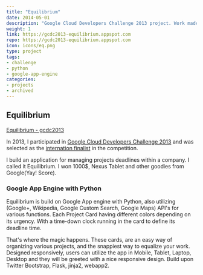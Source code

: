 ```yaml
---
title: "Equilibrium"
date: 2014-05-01
description: "Google Cloud Developers Challenge 2013 project. Work made easy. Managing projects deadlines within a company more socially."
weight: 1
link: https://gcdc2013-equilibrium.appspot.com
repo: https://gcdc2013-equilibrium.appspot.com
icon: icons/eq.png
type: project
tags:
- challenge
- python
- google-app-engine
categories:
- projects
- archived
---
```


## Equilibrium

[Equilibrium - gcdc2013](https://gcdc2013-equilibrium.appspot.com)

In 2013, I participated in [Google Cloud Developers Challenge 2013](http://www.google.com/events/gcdc2013) and was selected as the [internation finalist](http://www.google.com/events/gcdc2013/finalists.html) in the competition. 

I build an application for managing projects deadlines within a company. I called it Equilibrium. I won 1000$, Nexus Tablet and other goodies from Google(Yay! Score).

### Google App Engine with Python

Equilibrium is build on Google App engine with Python, also utilizing (Google+, Wikipedia, Google Custom Search, Google Maps) API's for various functions. Each Project Card having different colors depending on its urgency. With a time-down clock running in the card to deﬁne its deadline time. 

That's where the magic happens. These cards, are an easy way of organizing various projects, and the snappiest way to equalize your work. Designed responsively, users can utilize the app in Mobile, Tablet, Laptop, Desktop and they will be greeted with a nice responsive design. Build upon Twitter Bootstrap, Flask, jinja2, webapp2.
